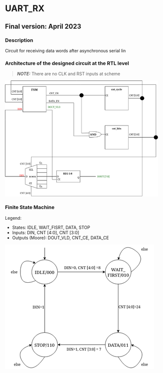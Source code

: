 # UART_RX

## Final version: April 2023

### Description

Circuit for receiving data words after asynchronous serial lin

### Architecture of the designed circuit at the RTL level

> **_NOTE:_**  There are no CLK and RST inputs at scheme

![Scheme picture](/assets/uart.png)

### Finite State Machine

Legend:
+ States: IDLE, WAIT_FISRT, DATA, STOP
+ Inputs: DIN, CNT [4:0], CNT [3:0]
+ Outputs (Moore): DOUT_VLD, CNT_CE, DATA_CE

![Scheme picture](/assets/fsm.png)
